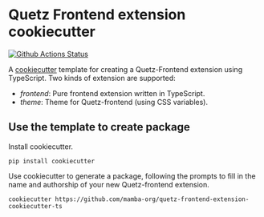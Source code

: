 # Quetz Frontend extension cookiecutter

[![Github Actions Status](https://github.com/mamba-org/quetz-frontend-extension-cookiecutter-ts/workflows/CI/badge.svg)](https://github.com/mamba-org/quetz-frontend-extension-cookicutter-ts/actions/workflows/main.yml)

A [cookiecutter](https://github.com/audreyr/cookiecutter) template for creating
a Quetz-Frontend extension using TypeScript. Two kinds of extension are supported:
- _frontend_: Pure frontend extension written in TypeScript.
- _theme_: Theme for Quetz-frontend (using CSS variables).

## Use the template to create package

Install cookiecutter.

```
pip install cookiecutter
```

Use cookiecutter to generate a package, following the prompts to fill in the name and authorship of your new Quetz-frontend extension.

```
cookiecutter https://github.com/mamba-org/quetz-frontend-extension-cookiecutter-ts
```
